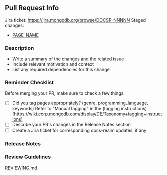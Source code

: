 ## Pull Request Info

Jira ticket: https://jira.mongodb.org/browse/DOCSP-NNNNN
Staged changes:

- [PAGE_NAME](https://docs-atlas-staging.mongodb.com/atlas-app-services/docsworker-xlarge/BRANCH_NAME/)

### Description

- Write a summary of the changes and the related issue
- Include relevant motivation and context
- List any required dependencies for this change

### Reminder Checklist

Before merging your PR, make sure to check a few things.

- [ ] Did you tag pages appropriately? (genre, programming_language, keywords)
      Refer to "Manual tagging" in the (tagging instructions)[https://wiki.corp.mongodb.com/display/DE/Taxonomy+tagging+instructions]
- [ ] Describe your PR's changes in the Release Notes section
- [ ] Create a Jira ticket for corresponding docs-realm updates, if any

### Release Notes

<!--
- **Define Data Access Permissions**
  - Data Access Role Examples: Update CRUD Permissions example screenshots and
    copyable JSON
-->

### Review Guidelines

[REVIEWING.md](https://github.com/mongodb/docs-app-services/blob/master/REVIEWING.md)
